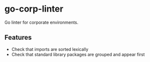 # go-corp-linter

Go linter for corporate environments.


## Features

- Check that imports are sorted lexically
- Check that standard library packages are grouped and appear first
